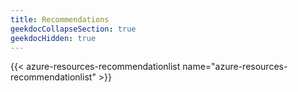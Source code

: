 ```yaml
---
title: Recommendations
geekdocCollapseSection: true
geekdocHidden: true
---
```


{{< azure-resources-recommendationlist name="azure-resources-recommendationlist" >}}
